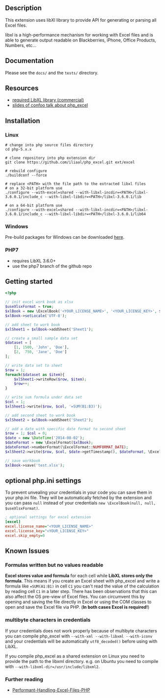 ## Description

This extension uses libXl library to provide API for generating or parsing
all Excel files.

libxl is a high-performance mechanism for working with Excel files and is
able to generate output readable on Blackberries, iPhone, Office Products, 
Numbers, etc...

## Documentation

Please see the ```docs/``` and the ```tests/``` directory.

## Resources

* [required LibXL library (commercial)](http://www.libxl.com/)
* [slides of confoo talk about php_excel](http://ilia.ws/files/confoo_phpexcel.pdf)

## Installation

### Linux

``` shell
# change into php source files directory
cd php-5.x.x

# clone repository into php extension dir
git clone https://github.com/iliaal/php_excel.git ext/excel

# rebuild configure
./buildconf --force

# replace <PATH> with the file path to the extracted libxl files
# on a 32-bit platform use
./configure --with-excel=shared --with-libxl-incdir=<PATH>/libxl-3.6.0.1/include_c --with-libxl-libdir=<PATH>/libxl-3.6.0.1/lib

# on a 64-bit platform use
./configure --with-excel=shared --with-libxl-incdir=<PATH>/libxl-3.6.0.1/include_c --with-libxl-libdir=<PATH>/libxl-3.6.0.1/lib64
```

### Windows

Pre-build packages for Windows can be downloaded [here](http://windows.php.net/downloads/pecl/snaps/excel).

### PHP7

* requires LibXL 3.6.0+
* use the php7 branch of the github repo

## Getting started

``` php
<?php
    
// init excel work book as xlsx
$useXlsxFormat = true;
$xlBook = new \ExcelBook('<YOUR_LICENSE_NAME>', '<YOUR_LICENSE_KEY>', $useXlsxFormat);
$xlBook->setLocale('UTF-8');

// add sheet to work book
$xlSheet1 = $xlBook->addSheet('Sheet1');

// create a small sample data set
$dataset = [
    [1, 1500, 'John', 'Doe'],
    [2,  750, 'Jane', 'Doe']
];

// write data set to sheet
$row = 1;
foreach($dataset as $item){
    $xlSheet1->writeRow($row, $item);
    $row++;
}

// write sum formula under data set
$col = 1;
$xlSheet1->write($row, $col, '=SUM(B1:B3)');

// add second sheet to work book
$xlSheet2 = $xlBook->addSheet('Sheet2');

// add a date with specific date format to second sheet
$row = 1; $col = 0;
$date = new \DateTime('2014-08-02');
$dateFormat = new \ExcelFormat($xlBook);
$dateFormat->numberFormat(\ExcelFormat::NUMFORMAT_DATE);
$xlSheet2->write($row, $col, $date->getTimestamp(), $dateFormat, \ExcelFormat::AS_DATE);

// save workbook
$xlBook->save('test.xlsx');
```

## optional php.ini settings

To prevent unvealing your credentials in your code you can save them in your php.ini file.
They will be automatically fetched by the extension and you can pass ```null``` instead of
your credentials ```new \ExcelBook(null, null, $useXlsxFormat)```.

``` ini
; optional settings for excel extension
[excel]
excel.license_name="<YOUR_LICENSE_NAME>"
excel.license_key="<YOUR_LICENSE_KEY>"
excel.skip_empty=0
```

## Known Issues

### Formulas written but no values readable

**Excel stores value and formula** for each cell while **LibXL stores only the formula**. This means
if you create an Excel sheet with php_excel and write a formula like ```=SUM(A1:B1)``` in cell ```C1``` you can't
read the value of the calculation by reading cell ```C1``` in a later step. There has been observations that
this can also affect the OS pre-view of Excel files. You can circumvent this by opening and saving the file directly
in Excel or using the COM classes to open and save the Excel file via PHP. (**In both cases Excel is required!**)

### multibyte characters in credentials

If your credentials does not work properly because of multibyte characters you can compile php_excel with
```--with-xml --with-libxml --with-iconv``` and your credentials will be automatically ```utf8_decoded()```
before using with LibXL.

If you compile php_excel as a shared extension on Linux you need to provide the path to the libxml directory.
e.g. on Ubuntu you need to compile with ```--with-libxml-dir=/usr/include/libxml2```.

### Further reading

* [Performant-Handling-Excel-Files-PHP](http://blog.mayflower.de/4922-Performant-Handling-Excel-Files-PHP.html)
